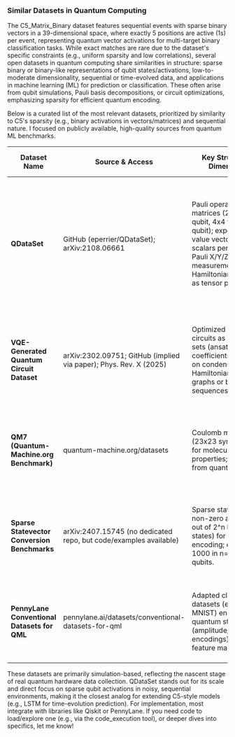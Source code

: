 ### Similar Datasets in Quantum Computing

The C5_Matrix_Binary dataset features sequential events with sparse binary vectors in a 39-dimensional space, where exactly 5 positions are active (1s) per event, representing quantum vector activations for multi-target binary classification tasks. While exact matches are rare due to the dataset's specific constraints (e.g., uniform sparsity and low correlations), several open datasets in quantum computing share similarities in structure: sparse binary or binary-like representations of qubit states/activations, low-to-moderate dimensionality, sequential or time-evolved data, and applications in machine learning (ML) for prediction or classification. These often arise from qubit simulations, Pauli basis decompositions, or circuit optimizations, emphasizing sparsity for efficient quantum encoding.

Below is a curated list of the most relevant datasets, prioritized by similarity to C5's sparsity (e.g., binary activations in vectors/matrices) and sequential nature. I focused on publicly available, high-quality sources from quantum ML benchmarks.

| Dataset Name | Source & Access | Key Structure & Dimensions | Sparsity & Binary Aspects | Size & Sequential Elements | ML Tasks & Similarity to C5 |
|--------------|-----------------|----------------------------|---------------------------|----------------------------|-----------------------------|
| **QDataSet** | GitHub (eperrier/QDataSet); arXiv:2108.06661 | Pauli operator matrices (2x2 for 1-qubit, 4x4 for 2-qubit); expectation value vectors (3 scalars per state for Pauli X/Y/Z measurements); Hamiltonians/unitaries as tensor products. | Sparse Pauli matrices with binary-like ±1 eigenvalues/off-diagonals; expectation vectors sparse (only 3 active values per state, bounded [-1,1]); noise realizations as sparse perturbations. | 52 datasets, 10,000 samples each; sequential over M=1024 time steps with K=2000 Monte Carlo noise realizations per sample. Total ~14TB compressed. | Quantum state tomography, control prediction, noise classification; high similarity—sparse "activations" of qubit observables in low-D space, uniform distributions, for multi-target prediction (e.g., next-state expectations). Extensible to higher qubits. |
| **VQE-Generated Quantum Circuit Dataset** | arXiv:2302.09751; GitHub (implied via paper); Phys. Rev. X (2025) | Optimized quantum circuits as parameter sets (ansatz coefficients) for VQE on condensed-matter Hamiltonians; circuit graphs or binary gate sequences. | Sparse circuit representations (e.g., binary indicators for gate activations); parameters can be binarized for sparse vectors encoding state preparations. | ~10,000 circuits, up to 20 qubits; sequential in optimization iterations (VQE convergence steps). | Circuit clustering/classification; medium similarity—sparse binary-like encodings of qubit interactions/states for generative ML, akin to predicting active QVs; designed for QML where classical baselines fail. |
| **QM7 (Quantum-Machine.org Benchmark)** | quantum-machine.org/datasets | Coulomb matrices (23x23 symmetric) for molecular properties; derived from quantum states. | Sparse off-diagonal elements in matrices; binary-like for atomic interactions in sparse graphs. | 7,211 molecules; no explicit sequencing, but time-independent quantum snapshots. | Molecular property prediction (regression/classification); low-medium similarity—sparse matrix reps of quantum states, but denser than C5; useful for benchmarking sparse quantum ML. |
| **Sparse Statevector Conversion Benchmarks** | arXiv:2407.15745 (no dedicated repo, but code/examples available) | Sparse statevectors (r non-zero amplitudes out of 2^n basis states) for qubit encoding; e.g., r=10-1000 in n=10-30 qubits. | Highly sparse binary/complex vectors (only r active positions); focuses on qubit activation patterns. | Variable: 1,000-1M samples simulated; sequential loading steps for time-series data encoding. | Quantum data loading for ML/signal processing; high similarity—explicit sparse binary vectors for qubit activations, with fixed sparsity ratios (e.g., r/2^n ~5/39), for prediction tasks like next-state evolution. |
| **PennyLane Conventional Datasets for QML** | pennylane.ai/datasets/conventional-datasets-for-qml | Adapted classical datasets (e.g., Iris, MNIST) encoded as quantum states (amplitude/basis encodings); qubit feature maps. | Basis encoding: binary one-hot vectors for categories; amplitude: sparse complex vectors on 2^n states. | Varies (e.g., 150 samples for Iris on 4-8 qubits); sequential for time-series variants like stock prices. | Quantum classification/regression; medium similarity—binary sparse encodings of states, but classical-to-quantum hybrids; supports multi-label tasks like C5's least-likely prediction. |

These datasets are primarily simulation-based, reflecting the nascent stage of real quantum hardware data collection. QDataSet stands out for its scale and direct focus on sparse qubit activations in noisy, sequential environments, making it the closest analog for extending C5-style models (e.g., LSTM for time-evolution prediction). For implementation, most integrate with libraries like Qiskit or PennyLane. If you need code to load/explore one (e.g., via the code_execution tool), or deeper dives into specifics, let me know!